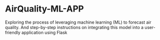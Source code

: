 # AirQuality-ML-APP
Exploring the process of leveraging machine learning (ML) to forecast air quality. And step-by-step instructions on integrating this model into a user-friendly application using Flask
